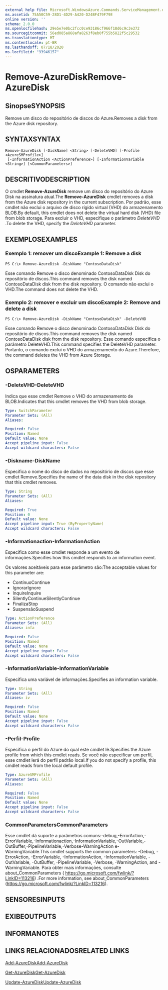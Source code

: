 ```yaml
---
external help file: Microsoft.WindowsAzure.Commands.ServiceManagement.dll-Help.xml
ms.assetid: 75A50C59-28D1-4D29-A420-D24BF479F79E
online version: ''
schema: 2.0.0
ms.openlocfilehash: 29e5e7e0bc2fcc0ce93186cf966f18d6c9c3e372
ms.sourcegitcommit: 56ed085a868afa8263f8eb0f755b5822f5c29532
ms.translationtype: MT
ms.contentlocale: pt-BR
ms.lasthandoff: 07/18/2020
ms.locfileid: "93946157"
---
```

# <span data-ttu-id="14da4-101">Remove-AzureDisk</span><span class="sxs-lookup"><span data-stu-id="14da4-101">Remove-AzureDisk</span></span>

## <span data-ttu-id="14da4-102">Sinopse</span><span class="sxs-lookup"><span data-stu-id="14da4-102">SYNOPSIS</span></span>
<span data-ttu-id="14da4-103">Remove um disco do repositório de discos do Azure.</span><span class="sxs-lookup"><span data-stu-id="14da4-103">Removes a disk from the Azure disk repository.</span></span>

## <span data-ttu-id="14da4-104">SYNTAX</span><span class="sxs-lookup"><span data-stu-id="14da4-104">SYNTAX</span></span>

```
Remove-AzureDisk [-DiskName] <String> [-DeleteVHD] [-Profile <AzureSMProfile>]
 [-InformationAction <ActionPreference>] [-InformationVariable <String>] [<CommonParameters>]
```

## <span data-ttu-id="14da4-105">DESCRITIVO</span><span class="sxs-lookup"><span data-stu-id="14da4-105">DESCRIPTION</span></span>
<span data-ttu-id="14da4-106">O cmdlet **Remove-AzureDisk** remove um disco do repositório do Azure Disk na assinatura atual.</span><span class="sxs-lookup"><span data-stu-id="14da4-106">The **Remove-AzureDisk** cmdlet removes a disk from the Azure disk repository in the current subscription.</span></span>
<span data-ttu-id="14da4-107">Por padrão, esse cmdlet não exclui o arquivo de disco rígido virtual (VHD) do armazenamento BLOB.</span><span class="sxs-lookup"><span data-stu-id="14da4-107">By default, this cmdlet does not delete the virtual hard disk (VHD) file from blob storage.</span></span>
<span data-ttu-id="14da4-108">Para excluir o VHD, especifique o parâmetro *DeleteVHD* .</span><span class="sxs-lookup"><span data-stu-id="14da4-108">To delete the VHD, specify the *DeleteVHD* parameter.</span></span>

## <span data-ttu-id="14da4-109">EXEMPLOS</span><span class="sxs-lookup"><span data-stu-id="14da4-109">EXAMPLES</span></span>

### <span data-ttu-id="14da4-110">Exemplo 1: remover um disco</span><span class="sxs-lookup"><span data-stu-id="14da4-110">Example 1: Remove a disk</span></span>
```
PS C:\> Remove-AzureDisk -DiskName "ContosoDataDisk"
```

<span data-ttu-id="14da4-111">Esse comando Remove o disco denominado ContosoDataDisk Disk do repositório de discos.</span><span class="sxs-lookup"><span data-stu-id="14da4-111">This command removes the disk named ContosoDataDisk disk from the disk repository.</span></span>
<span data-ttu-id="14da4-112">O comando não exclui o VHD.</span><span class="sxs-lookup"><span data-stu-id="14da4-112">The command does not delete the VHD.</span></span>

### <span data-ttu-id="14da4-113">Exemplo 2: remover e excluir um disco</span><span class="sxs-lookup"><span data-stu-id="14da4-113">Example 2: Remove and delete a disk</span></span>
```
PS C:\> Remove-AzureDisk -DiskName "ContosoDataDisk" -DeleteVHD
```

<span data-ttu-id="14da4-114">Esse comando Remove o disco denominado ContosoDataDisk Disk do repositório de discos.</span><span class="sxs-lookup"><span data-stu-id="14da4-114">This command removes the disk named ContosoDataDisk disk from the disk repository.</span></span>
<span data-ttu-id="14da4-115">Esse comando especifica o parâmetro DeleteVHD.</span><span class="sxs-lookup"><span data-stu-id="14da4-115">This command specifies the DeleteVHD parameter.</span></span>
<span data-ttu-id="14da4-116">Portanto, o comando exclui o VHD do armazenamento do Azure.</span><span class="sxs-lookup"><span data-stu-id="14da4-116">Therefore, the command deletes the VHD from Azure Storage.</span></span>

## <span data-ttu-id="14da4-117">OS</span><span class="sxs-lookup"><span data-stu-id="14da4-117">PARAMETERS</span></span>

### <span data-ttu-id="14da4-118">-DeleteVHD</span><span class="sxs-lookup"><span data-stu-id="14da4-118">-DeleteVHD</span></span>
<span data-ttu-id="14da4-119">Indica que esse cmdlet Remove o VHD do armazenamento de BLOB.</span><span class="sxs-lookup"><span data-stu-id="14da4-119">Indicates that this cmdlet removes the VHD from blob storage.</span></span>

```yaml
Type: SwitchParameter
Parameter Sets: (All)
Aliases: 

Required: False
Position: Named
Default value: None
Accept pipeline input: False
Accept wildcard characters: False
```

### <span data-ttu-id="14da4-120">-Diskname</span><span class="sxs-lookup"><span data-stu-id="14da4-120">-DiskName</span></span>
<span data-ttu-id="14da4-121">Especifica o nome do disco de dados no repositório de discos que esse cmdlet Remove.</span><span class="sxs-lookup"><span data-stu-id="14da4-121">Specifies the name of the data disk in the disk repository that this cmdlet removes.</span></span>

```yaml
Type: String
Parameter Sets: (All)
Aliases: 

Required: True
Position: 0
Default value: None
Accept pipeline input: True (ByPropertyName)
Accept wildcard characters: False
```

### <span data-ttu-id="14da4-122">-Informationaction</span><span class="sxs-lookup"><span data-stu-id="14da4-122">-InformationAction</span></span>
<span data-ttu-id="14da4-123">Especifica como esse cmdlet responde a um evento de informações.</span><span class="sxs-lookup"><span data-stu-id="14da4-123">Specifies how this cmdlet responds to an information event.</span></span>

<span data-ttu-id="14da4-124">Os valores aceitáveis para esse parâmetro são:</span><span class="sxs-lookup"><span data-stu-id="14da4-124">The acceptable values for this parameter are:</span></span>

- <span data-ttu-id="14da4-125">Contínuo</span><span class="sxs-lookup"><span data-stu-id="14da4-125">Continue</span></span>
- <span data-ttu-id="14da4-126">Ignorar</span><span class="sxs-lookup"><span data-stu-id="14da4-126">Ignore</span></span>
- <span data-ttu-id="14da4-127">Inquire</span><span class="sxs-lookup"><span data-stu-id="14da4-127">Inquire</span></span>
- <span data-ttu-id="14da4-128">SilentlyContinue</span><span class="sxs-lookup"><span data-stu-id="14da4-128">SilentlyContinue</span></span>
- <span data-ttu-id="14da4-129">Finaliza</span><span class="sxs-lookup"><span data-stu-id="14da4-129">Stop</span></span>
- <span data-ttu-id="14da4-130">Suspensão</span><span class="sxs-lookup"><span data-stu-id="14da4-130">Suspend</span></span>

```yaml
Type: ActionPreference
Parameter Sets: (All)
Aliases: infa

Required: False
Position: Named
Default value: None
Accept pipeline input: False
Accept wildcard characters: False
```

### <span data-ttu-id="14da4-131">-InformationVariable</span><span class="sxs-lookup"><span data-stu-id="14da4-131">-InformationVariable</span></span>
<span data-ttu-id="14da4-132">Especifica uma variável de informações.</span><span class="sxs-lookup"><span data-stu-id="14da4-132">Specifies an information variable.</span></span>

```yaml
Type: String
Parameter Sets: (All)
Aliases: iv

Required: False
Position: Named
Default value: None
Accept pipeline input: False
Accept wildcard characters: False
```

### <span data-ttu-id="14da4-133">-Perfil</span><span class="sxs-lookup"><span data-stu-id="14da4-133">-Profile</span></span>
<span data-ttu-id="14da4-134">Especifica o perfil do Azure do qual este cmdlet lê.</span><span class="sxs-lookup"><span data-stu-id="14da4-134">Specifies the Azure profile from which this cmdlet reads.</span></span>
<span data-ttu-id="14da4-135">Se você não especificar um perfil, esse cmdlet lerá do perfil padrão local.</span><span class="sxs-lookup"><span data-stu-id="14da4-135">If you do not specify a profile, this cmdlet reads from the local default profile.</span></span>

```yaml
Type: AzureSMProfile
Parameter Sets: (All)
Aliases: 

Required: False
Position: Named
Default value: None
Accept pipeline input: False
Accept wildcard characters: False
```

### <span data-ttu-id="14da4-136">CommonParameters</span><span class="sxs-lookup"><span data-stu-id="14da4-136">CommonParameters</span></span>
<span data-ttu-id="14da4-137">Esse cmdlet dá suporte a parâmetros comuns:-debug,-ErrorAction,-ErrorVariable,-Informationaction,-InformationVariable,-OutVariable,-OutBuffer,-PipelineVariable,-Verbose-WarningAction e-WarningVariable.</span><span class="sxs-lookup"><span data-stu-id="14da4-137">This cmdlet supports the common parameters: -Debug, -ErrorAction, -ErrorVariable, -InformationAction, -InformationVariable, -OutVariable, -OutBuffer, -PipelineVariable, -Verbose, -WarningAction, and -WarningVariable.</span></span> <span data-ttu-id="14da4-138">Para obter mais informações, consulte about_CommonParameters ( https://go.microsoft.com/fwlink/?LinkID=113216) .</span><span class="sxs-lookup"><span data-stu-id="14da4-138">For more information, see about_CommonParameters (https://go.microsoft.com/fwlink/?LinkID=113216).</span></span>

## <span data-ttu-id="14da4-139">SENSORES</span><span class="sxs-lookup"><span data-stu-id="14da4-139">INPUTS</span></span>

## <span data-ttu-id="14da4-140">EXIBE</span><span class="sxs-lookup"><span data-stu-id="14da4-140">OUTPUTS</span></span>

## <span data-ttu-id="14da4-141">INFORMA</span><span class="sxs-lookup"><span data-stu-id="14da4-141">NOTES</span></span>

## <span data-ttu-id="14da4-142">LINKS RELACIONADOS</span><span class="sxs-lookup"><span data-stu-id="14da4-142">RELATED LINKS</span></span>

[<span data-ttu-id="14da4-143">Add-AzureDisk</span><span class="sxs-lookup"><span data-stu-id="14da4-143">Add-AzureDisk</span></span>](./Add-AzureDisk.md)

[<span data-ttu-id="14da4-144">Get-AzureDisk</span><span class="sxs-lookup"><span data-stu-id="14da4-144">Get-AzureDisk</span></span>](./Get-AzureDisk.md)

[<span data-ttu-id="14da4-145">Update-AzureDisk</span><span class="sxs-lookup"><span data-stu-id="14da4-145">Update-AzureDisk</span></span>](./Update-AzureDisk.md)


